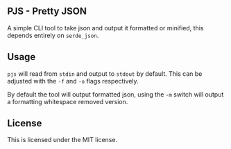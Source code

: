## PJS - Pretty JSON

A simple CLI tool to take json and output it formatted or minified, this depends
entirely on `serde_json`.

## Usage

`pjs` will read from `stdin` and output to `stdout` by default. This can be
adjusted with the `-f` and `-o` flags respectively.

By default the tool will output formatted json, using the `-m` switch will
output a formatting whitespace removed version.

## License

This is licensed under the MIT license.

